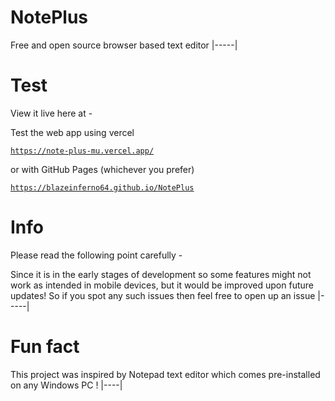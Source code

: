 # NotePlus
Free and open source browser based text editor
|-----|

# Test

View it live here at -

Test the web app using vercel 
<a href="https://note-plus-mu.vercel.app/">

```
https://note-plus-mu.vercel.app/
```
</a>

or with GitHub Pages (whichever you prefer)
<a href="https://blazeinferno64.github.io/NotePlus">

```
https://blazeinferno64.github.io/NotePlus
```
</a>

# Info
Please read the following point carefully -

Since it is in the early stages of development so some features might not work as intended in mobile devices, but it would be improved upon future updates! So if you spot any such issues then feel free to open up an issue
|-----|

# Fun fact
 This project was inspired by Notepad text editor which comes pre-installed on any Windows PC !
 |----|
